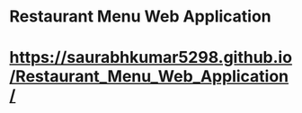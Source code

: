 # Restaurant Menu Web Application




# https://saurabhkumar5298.github.io/Restaurant_Menu_Web_Application/
